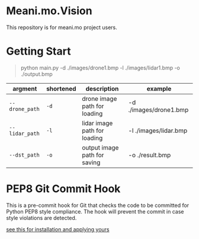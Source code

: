 # Meani.mo.Vision
This repository is for meani.mo project users.

# Getting Start 

> python main.py -d ./images/drone1.bmp -l ./images/lidar1.bmp -o ./output.bmp
> 
|argment|shortened|description|example|
|-|-|-|-|
|`--drone_path` |`-d`|drone image path for loading|-d ./images/drone1.bmp |
|`--lidar_path`|`-l`|lidar image path for loading|-l ./images/lidar.bmp|
|`--dst_path`|`-o`|output image path for saving|-o ./result.bmp|


# PEP8 Git Commit Hook
This is a pre-commit hook for Git that checks the code to be committed for Python PEP8 style compliance. The hook will prevent the commit in case style violations are detected.

[see this for installation and applying yours](https://github.com/cbrueffer/pep8-git-hook)